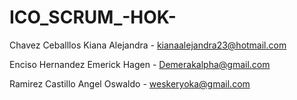 # ICO_SCRUM_-HOK-

Chavez Ceballlos Kiana Alejandra - kianaalejandra23@hotmail.com

Enciso Hernandez Emerick Hagen - Demerakalpha@gmail.com

Ramirez Castillo Angel Oswaldo - weskeryoka@gmail.com
